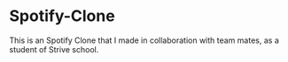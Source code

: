 # Spotify-Clone
This is an Spotify Clone that I made in collaboration with team mates, as a student of Strive school.
